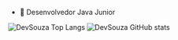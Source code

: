 - 🏢 Desenvolvedor Java Junior

![DevSouza Top Langs](https://github-readme-stats.vercel.app/api/top-langs/?username=devsouza&show_icons=true&theme=radical)
![DevSouza GitHub stats](https://github-readme-stats.vercel.app/api?username=devsouza&show_icons=true&theme=radical)
